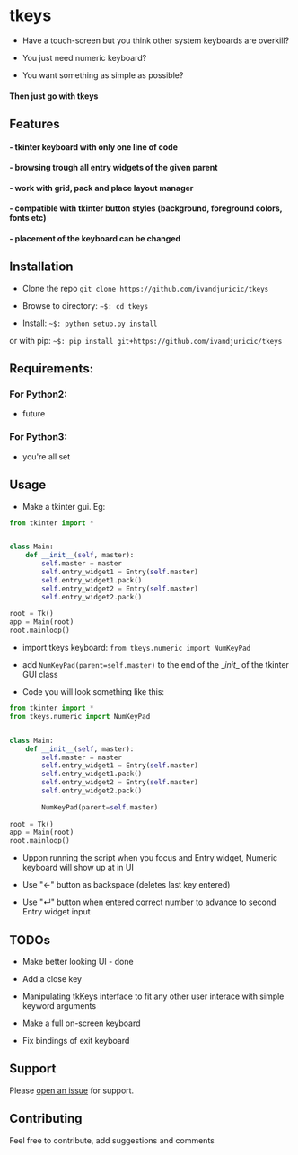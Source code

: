 # tkeys

* Have a touch-screen but you think other system keyboards are overkill?
 
* You just need numeric keyboard?

* You want something as simple as possible? 

#### Then just go with tkeys

## Features

#### - tkinter keyboard with only one line of code

#### - browsing trough all entry widgets of the given parent

#### - work with grid, pack and place layout manager

#### - compatible with tkinter button styles (background, foreground colors, fonts etc)

#### - placement of the keyboard can be changed

## Installation

* Clone the repo ```git clone https://github.com/ivandjuricic/tkeys```

* Browse to directory: ```~$: cd tkeys```

* Install: ```~$: python setup.py install```


or with pip:
```~$: pip install git+https://github.com/ivandjuricic/tkeys```


## Requirements: 
### For Python2: 
* future

### For Python3:
* you're all set


## Usage

* Make a tkinter gui. Eg:

```python
from tkinter import *


class Main:
    def __init__(self, master):
        self.master = master
        self.entry_widget1 = Entry(self.master)
        self.entry_widget1.pack()
        self.entry_widget2 = Entry(self.master)
        self.entry_widget2.pack()
        
root = Tk()
app = Main(root)
root.mainloop()
```

* import tkeys keyboard: ```from tkeys.numeric import NumKeyPad``` 

* add ```NumKeyPad(parent=self.master)``` to  the end of the \__init__ of the tkinter GUI class  

* Code you will look something like this: 

```python
from tkinter import *
from tkeys.numeric import NumKeyPad


class Main:
    def __init__(self, master):
        self.master = master
        self.entry_widget1 = Entry(self.master)
        self.entry_widget1.pack()
        self.entry_widget2 = Entry(self.master)
        self.entry_widget2.pack()
        
        NumKeyPad(parent=self.master)
        
root = Tk()
app = Main(root)
root.mainloop()
```

* Uppon running the script when you focus and Entry widget, Numeric keyboard will show up at in UI

* Use "←" button as backspace (deletes last key entered)

* Use "↵" button when entered correct number to advance to second Entry widget input



## TODOs

* Make better looking UI - done

* Add a close key

* Manipulating tkKeys interface to fit any other user interace with simple keyword arguments

* Make a full on-screen keyboard

* Fix bindings of exit keyboard


## Support

Please [open an issue](https://github.com/ivandjuricic/tkKeys/issues/new) for support.

## Contributing

Feel free to contribute, add suggestions and comments
